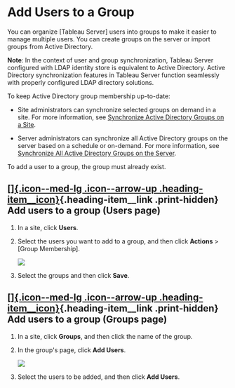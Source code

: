 

Add Users to a Group
====================

You can organize [Tableau Server] users into
groups to make it easier to manage multiple users. You can create groups
on the server or import groups from Active Directory.

**Note**: In the context of user and group synchronization, Tableau
Server configured with LDAP identity store is equivalent to Active
Directory. Active Directory synchronization features in Tableau Server
function seamlessly with properly configured LDAP directory solutions.

To keep Active Directory group membership up-to-date:

-   Site administrators can synchronize selected groups on demand in a
    site. For more information, see [Synchronize Active Directory Groups
    on a
    Site](https://help.tableau.com/current/server/en-us/groups_create_adsync.htm).

-   Server administrators can synchronize all Active Directory groups on
    the server based on a schedule or on-demand. For more information,
    see [Synchronize All Active Directory Groups on the
    Server](https://help.tableau.com/current/server/en-us/groups_globalsync.htm).

To add a user to a group, the group must already exist.

<div>

[[]{.icon--med-lg .icon--arrow-up .heading-item__icon}](https://help.tableau.com/current/server/en-us/users_add_group.htm#){.heading-item__link .print-hidden} Add users to a group (Users page)
------------------------------------------------------------------------------------------------------------------------------------------------------------------------------------------------

</div>

1.  In a site, click **Users**.

2.  Select the users you want to add to a group, and then click
    **Actions** \> [Group Membership].

    ![](./Add%20Users%20to%20a%20Group%20-%20Tableau_files/users7.png)

3.  Select the groups and then click **Save**.

<div>

[[]{.icon--med-lg .icon--arrow-up .heading-item__icon}](https://help.tableau.com/current/server/en-us/users_add_group.htm#){.heading-item__link .print-hidden} Add users to a group (Groups page)
-------------------------------------------------------------------------------------------------------------------------------------------------------------------------------------------------

</div>

1.  In a site, click **Groups**, and then click the name of the group.

2.  In the group\'s page, click **Add Users**.

    ![](./Add%20Users%20to%20a%20Group%20-%20Tableau_files/groups_addusers.png)

3.  Select the users to be added, and then click **Add Users**.
